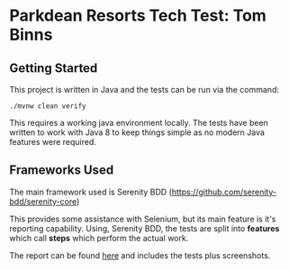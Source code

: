 # Parkdean Resorts Tech Test: Tom Binns

## Getting Started
This project is written in Java and the tests can be run via the command:

    ./mvnw clean verify

This requires a working java environment locally. The tests have been written to work with Java 8 to keep things simple as no modern Java features were required.

## Frameworks Used
The main framework used is Serenity BDD (https://github.com/serenity-bdd/serenity-core)

This provides some assistance with Selenium, but its main feature is it's reporting capability.
Using, Serenity BDD, the tests are split into **features** which call **steps** which perform the actual work.

The report can be found [here](./report/index.html) and includes the tests plus screenshots.